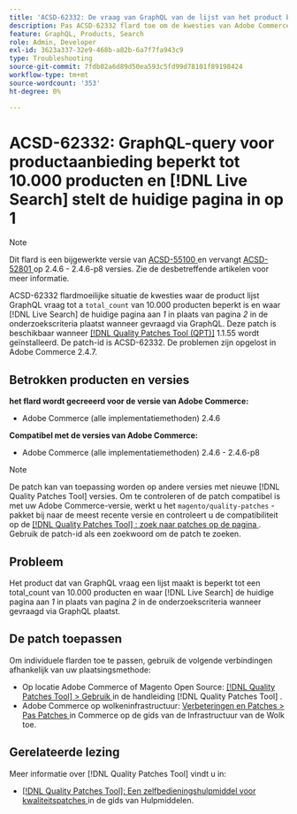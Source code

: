 ```yaml
---
title: 'ACSD-62332: De vraag van GraphQL van de lijst van het product beperkt tot 10.000 producten en  [!DNL Live Search]  plaatst huidige pagina aan 1'
description: Pas ACSD-62332 flard toe om de kwesties van Adobe Commerce te bevestigen waar de productlijst GraphQL vraag tot een total_count van 10.000 producten beperkt is en waar  [!DNL Live Search]  de huidige pagina aan *1* in plaats van pagina *2* in de onderzoekscriteria wanneer gevraagd via GraphQL plaatst.
feature: GraphQL, Products, Search
role: Admin, Developer
exl-id: 3623a337-32e9-468b-a82b-6a7f7fa943c9
type: Troubleshooting
source-git-commit: 7fdb02a6d89d50ea593c5fd99d78101f89198424
workflow-type: tm+mt
source-wordcount: '353'
ht-degree: 0%

---
```


# ACSD-62332: GraphQL-query voor productaanbieding beperkt tot 10.000 producten en [!DNL Live Search] stelt de huidige pagina in op 1

>[!NOTE]
>
>Dit flard is een bijgewerkte versie van [ ACSD-55100 ](/help/tools/quality-patches-tool/patches-available-in-qpt/v1-1-46/acsd-55100-graphql-does-not-return-products-beyond-10k-in-the-search-results.md) en vervangt [ ACSD-52801 ](/help/tools/quality-patches-tool/patches-available-in-qpt/v1-1-40/acsd-52801-graphql-product-filter-query-not-showing-partial-match-results.md) op 2.4.6 - 2.4.6-p8 versies. Zie de desbetreffende artikelen voor meer informatie.

ACSD-62332 flardmoeilijke situatie de kwesties waar de product lijst GraphQL vraag tot a `total_count` van 10.000 producten beperkt is en waar [!DNL Live Search] de huidige pagina aan *1* in plaats van pagina *2* in de onderzoekscriteria plaatst wanneer gevraagd via GraphQL. Deze patch is beschikbaar wanneer [[!DNL Quality Patches Tool (QPT)]](/help/tools/quality-patches-tool/quality-patches-tool-to-self-serve-quality-patches.md) 1.1.55 wordt geïnstalleerd. De patch-id is ACSD-62332. De problemen zijn opgelost in Adobe Commerce 2.4.7.

## Betrokken producten en versies

**het flard wordt gecreeerd voor de versie van Adobe Commerce:**

* Adobe Commerce (alle implementatiemethoden) 2.4.6

**Compatibel met de versies van Adobe Commerce:**

* Adobe Commerce (alle implementatiemethoden) 2.4.6 - 2.4.6-p8

>[!NOTE]
>
>De patch kan van toepassing worden op andere versies met nieuwe [!DNL Quality Patches Tool] versies. Om te controleren of de patch compatibel is met uw Adobe Commerce-versie, werkt u het `magento/quality-patches` -pakket bij naar de meest recente versie en controleert u de compatibiliteit op de [[!DNL Quality Patches Tool] : zoek naar patches op de pagina ](https://experienceleague.adobe.com/tools/commerce-quality-patches/index.html?lang=nl-NL) . Gebruik de patch-id als een zoekwoord om de patch te zoeken.

## Probleem

Het product dat van GraphQL vraag een lijst maakt is beperkt tot een total_count van 10.000 producten en waar [!DNL Live Search] de huidige pagina aan *1* in plaats van pagina *2* in de onderzoekscriteria wanneer gevraagd via GraphQL plaatst.

## De patch toepassen

Om individuele flarden toe te passen, gebruik de volgende verbindingen afhankelijk van uw plaatsingsmethode:

* Op locatie Adobe Commerce of Magento Open Source: [[!DNL Quality Patches Tool] > Gebruik ](/help/tools/quality-patches-tool/usage.md) in de handleiding [!DNL Quality Patches Tool] .
* Adobe Commerce op wolkeninfrastructuur: [ Verbeteringen en Patches > Pas Patches ](https://experienceleague.adobe.com/docs/commerce-cloud-service/user-guide/develop/upgrade/apply-patches.html?lang=nl-NL) in Commerce op de gids van de Infrastructuur van de Wolk toe.


## Gerelateerde lezing

Meer informatie over [!DNL Quality Patches Tool] vindt u in:

* [[!DNL Quality Patches Tool]: Een zelfbedieningshulpmiddel voor kwaliteitspatches ](/help/tools/quality-patches-tool/quality-patches-tool-to-self-serve-quality-patches.md) in de gids van Hulpmiddelen.

